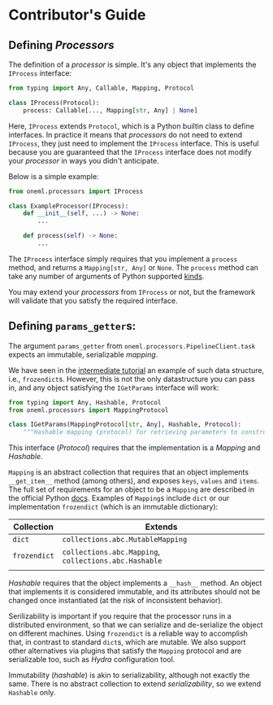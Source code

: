 # Contributor's Guide

## Defining *Processors*

The definition of a *processor* is simple.
It's any object that implements the `IProcess` interface:

```python
from typing import Any, Callable, Mapping, Protocol

class IProcess(Protocol):
    process: Callable[..., Mapping[str, Any] | None]
```

Here, `IProcess` extends `Protocol`, which is a Python builtin class to define interfaces.
In practice it means that *processors* do not need to extend `IProcess`, they just need to
implement the `IProcess` interface.
This is useful because you are guaranteed that the `IProcess` interface does not modify your
*processor* in ways you didn't anticipate.

Below is a simple example:

```python
from oneml.processors import IProcess

class ExampleProcessor(IProcess):
    def __init__(self, ...) -> None:
        ...

    def process(self) -> None:
        ...
```

The `IProcess` interface simply requires that you implement a `process` method, and returns a
`Mapping[str, Any]` or `None`.
The `process` method can take any number of arguments of Python supported
[kinds](https://docs.python.org/3/library/inspect.html#inspect.Parameter.kind).

You may extend your *processors* from `IProcess` or not, but the framework will validate that you
satisfy the required interface.


## Defining `params_getter`s:

The argument `params_getter` from `oneml.processors.PipelineClient.task` expects an immutable,
serializable *mapping*.

We have seen in the [intermediate tutorial](intermediate.md#defining-tasks) an example of such
data structure, i.e., `frozendict`s.
However, this is not the only datastructure you can pass in, and any object satisfying the
`IGetParams` interface will work:

```python
from typing import Any, Hashable, Protocol
from oneml.processors import MappingProtocol

class IGetParams(MappingProtocol[str, Any], Hashable, Protocol):
    """Hashable mapping (protocol) for retrieving parameters to construct & execute an IProcess."""
```

This interface (*Protocol*) requires that the implementation is a *Mapping* and *Hashable*.

`Mapping` is an abstract collection that requires that an object implements `__get_item__` method
(among others), and exposes `keys`, `values` and `items`.
The full set of requirements for an object to be a `Mapping` are described in the official Python
[docs](https://docs.python.org/3/library/collections.abc.html#collections-abstract-base-classes).
Examples of `Mapping`s include `dict` or our implementation `frozendict` (which is an immutable
dictionary):

| Collection   | Extends                                               |
|--------------|-------------------------------------------------------|
| `dict`       | `collections.abc.MutableMapping`                      |
| `frozendict` | `collections.abc.Mapping`, `collections.abc.Hashable` |
|              |                                                       |

*Hashable* requires that the object implements a `__hash__` method.
An object that implements it is considered immutable, and its attributes should not be changed once
instantiated (at the risk of inconsistent behavior).

Serilizability is important if you require that the processor runs in a distributed environment, so
that we can serialize and de-serialize the object on different machines.
Using `frozendict` is a reliable way to accomplish that, in contrast to standard `dict`s, which are
mutable.
We also support other alternatives via plugins that satisfy the `Mapping` protocol and are
serializable too, such as *Hydra* configuration tool.

Immutability (*hashable*) is akin to serializability, although not exactly the same.
There is no abstract collection to extend *serializability*, so we extend `Hashable` only.
